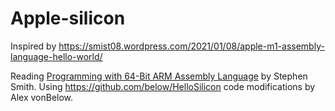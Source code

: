 # Apple-silicon

Inspired by <https://smist08.wordpress.com/2021/01/08/apple-m1-assembly-language-hello-world/>

Reading [Programming with 64-Bit ARM Assembly Language](https://link.springer.com/book/10.1007/978-1-4842-5881-1) by Stephen Smith.
Using <https://github.com/below/HelloSilicon> code modifications by Alex vonBelow.
